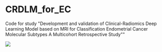# CRDLM_for_EC
Code for study "Development and validation of Clinical-Radiomics Deep Learning Model based on MRI for Classification Endometrial Cancer Molecular Subtypes A Multicohort Retrospective Study""

 ![](https://github.com/changechenyu/ShakeToFresh/blob/master/app/src/main/res/drawable/shake.gif) 
